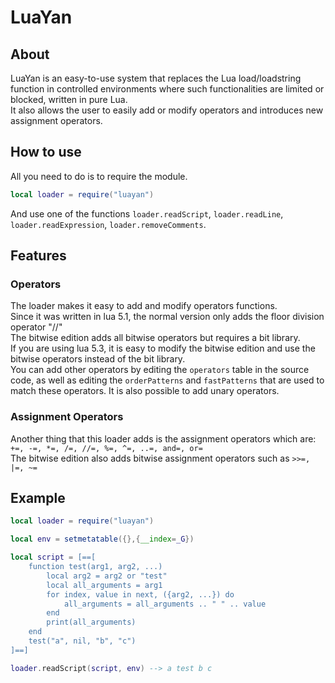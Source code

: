 # LuaYan
## About
LuaYan is an easy-to-use system that replaces the Lua load/loadstring function in controlled environments where such functionalities are limited or blocked, written in pure Lua.<br/>
It also allows the user to easily add or modify operators and introduces new assignment operators.
## How to use
All you need to do is to require the module.<br/>
```lua
local loader = require("luayan")
```
And use one of the functions `loader.readScript`, `loader.readLine`, `loader.readExpression`, `loader.removeComments`.
## Features
### Operators
The loader makes it easy to add and modify operators functions.<br/>
Since it was written in lua 5.1, the normal version only adds the floor division operator "//"<br/>
The bitwise edition adds all bitwise operators but requires a bit library.<br/>
If you are using lua 5.3, it is easy to modify the bitwise edition and use the bitwise operators instead of the bit library.<br/>
You can add other operators by editing the `operators` table in the source code, as well as editing the `orderPatterns` and `fastPatterns` that are used to match these operators. It is also possible to add unary operators.
### Assignment Operators
Another thing that this loader adds is the assignment operators which are:<br/>
`+=, -=, *=, /=, //=, %=, ^=, ..=, and=, or=`<br/>
The bitwise edition also adds bitwise assignment operators such as `>>=, |=, ~=`
## Example
```lua
local loader = require("luayan")

local env = setmetatable({},{__index=_G})

local script = [==[
	function test(arg1, arg2, ...)
	    local arg2 = arg2 or "test"
	    local all_arguments = arg1
	    for index, value in next, ({arg2, ...}) do
	        all_arguments = all_arguments .. " " .. value
	    end
	    print(all_arguments)
	end
	test("a", nil, "b", "c")
]==]

loader.readScript(script, env) --> a test b c
```
